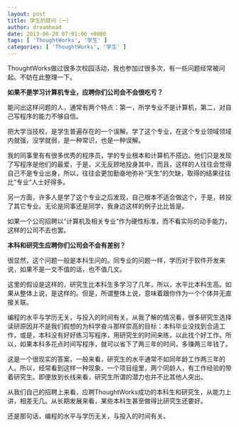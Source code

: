 ```yaml
---
layout: post
title: 学生的提问（一）
author: dreamhead
date: 2013-06-28 07:01:00 +0800
tags: [ 'ThoughtWorks', '学生' ]
categories: [ 'ThoughtWorks', '学生' ]
---
```


ThoughtWorks做过很多次校园活动，我也参加过很多次，有一些问题经常被问起。不妨在此整理一下。

**如果不是学习计算机专业，应聘你们公司会不会很吃亏？**

能问出这样问题的人，通常有两个特点：第一，所学专业不是计算机，第二，对自己写程序的能力不够自信。

把大学当技校，是学生普遍存在的一个误解。学了这个专业，在这个专业领域领域内就强，没学就弱，是一种常识，也是一种误解。

我的同事里有有很多优秀的程序员，学的专业根本和计算机不搭边。他们只是发现了写程序是他们的最爱，于是，义无反顾地投身其中，而且，这样的人往往会觉得自己不是专业出身，所以，往往会更加勤奋地弥补“天生”的欠缺，取得的结果往往比“专业”人士好得多。

另一方面，许多人是学了这个专业之后发现，自己根本不适合做这个，于是，转投了其它专业。无论是同事还是同学，我身边这样的例子比比皆是。

如果一个公司招聘以“计算机及相关专业”作为硬性标准，而不看实际的动手能力，这样的公司不去也罢。

**本科和研究生应聘你们公司会不会有差别？**

很显然，这个问题一般是本科生问的。同专业的问题一样，学历对于软件开发来说，如果不是一文不值的话，也不值几文。

这里的假设是这样的，研究生比本科生多学习了几年，所以，水平比本科生高。如果从整体上说，是这样的。但是，所谓整体上说，意味着跟你作为一个个体并无直接关联。

编程的水平与学历无关，与投入的时间有关。从我了解的情况看，很多研究生选择读研原因并不是我们假想的为科学奋斗那样崇高的目标：本科毕业没找到合适工作，或是，本科没有好好练习写程序，用研究生的时间来练，以此找个好工作。所以，如果本科多花点时间写程序，就可以省下了两三年的时间，多赚两三年钱了。

这是一个很现实的答案，一般来看，研究生的水平通常不如同年龄工作两三年的人。所以，经常看到这样一种现象，一个项目组里，两个同龄人，有工作经验的带着研究生。即便放到长线来看，研究生所谓的潜力也并不比其他人突出。

从我们自己的招聘上来看，应聘ThoughtWorks成功的本科生和研究生，从能力上讲，相差无几。从长期发展来看，某些本科生甚至做得比研究生还要好。

还是那句话，编程的水平与学历无关，与投入的时间有关。


